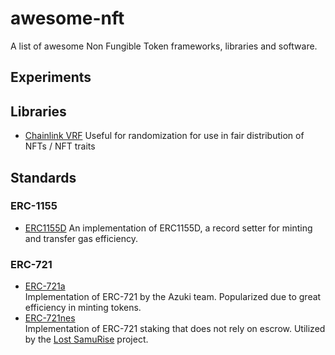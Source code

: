 # awesome-nft
A list of awesome Non Fungible Token frameworks, libraries and software.

## Experiments

## Libraries

* [Chainlink VRF](https://docs.chain.link/docs/vrf/v2/introduction/)
  Useful for randomization for use in fair distribution of NFTs / NFT traits

## Standards

### ERC-1155
 * [ERC1155D](https://github.com/DonkeVerse/ERC1155D)
 An implementation of ERC1155D, a record setter for minting and transfer gas efficiency.


### ERC-721

* [ERC-721a](https://www.erc721a.org/)  
  Implementation of ERC-721 by the Azuki team. Popularized due to great efficiency in minting tokens.
* [ERC-721nes](https://www.erc721nes.org/)  
  Implementation of ERC-721 staking that does not rely on escrow. Utilized by the [Lost SamuRise](http://samurise.xyz) project.
